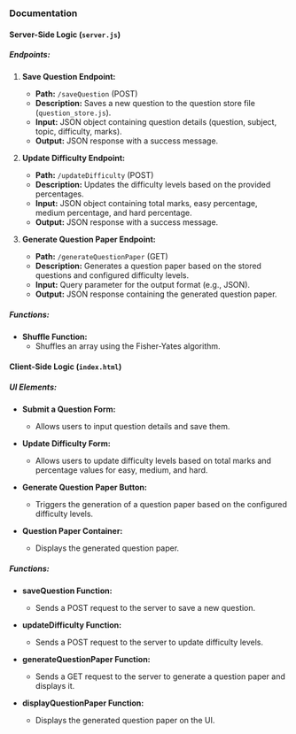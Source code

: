 ### Documentation

#### Server-Side Logic (`server.js`)

##### Endpoints:

1. **Save Question Endpoint:**
   - **Path:** `/saveQuestion` (POST)
   - **Description:** Saves a new question to the question store file (`question_store.js`).
   - **Input:** JSON object containing question details (question, subject, topic, difficulty, marks).
   - **Output:** JSON response with a success message.

2. **Update Difficulty Endpoint:**
   - **Path:** `/updateDifficulty` (POST)
   - **Description:** Updates the difficulty levels based on the provided percentages.
   - **Input:** JSON object containing total marks, easy percentage, medium percentage, and hard percentage.
   - **Output:** JSON response with a success message.

3. **Generate Question Paper Endpoint:**
   - **Path:** `/generateQuestionPaper` (GET)
   - **Description:** Generates a question paper based on the stored questions and configured difficulty levels.
   - **Input:** Query parameter for the output format (e.g., JSON).
   - **Output:** JSON response containing the generated question paper.

##### Functions:

- **Shuffle Function:**
  - Shuffles an array using the Fisher-Yates algorithm.

#### Client-Side Logic (`index.html`)

##### UI Elements:

- **Submit a Question Form:**
  - Allows users to input question details and save them.

- **Update Difficulty Form:**
  - Allows users to update difficulty levels based on total marks and percentage values for easy, medium, and hard.

- **Generate Question Paper Button:**
  - Triggers the generation of a question paper based on the configured difficulty levels.

- **Question Paper Container:**
  - Displays the generated question paper.

##### Functions:

- **saveQuestion Function:**
  - Sends a POST request to the server to save a new question.

- **updateDifficulty Function:**
  - Sends a POST request to the server to update difficulty levels.

- **generateQuestionPaper Function:**
  - Sends a GET request to the server to generate a question paper and displays it.

- **displayQuestionPaper Function:**
  - Displays the generated question paper on the UI.